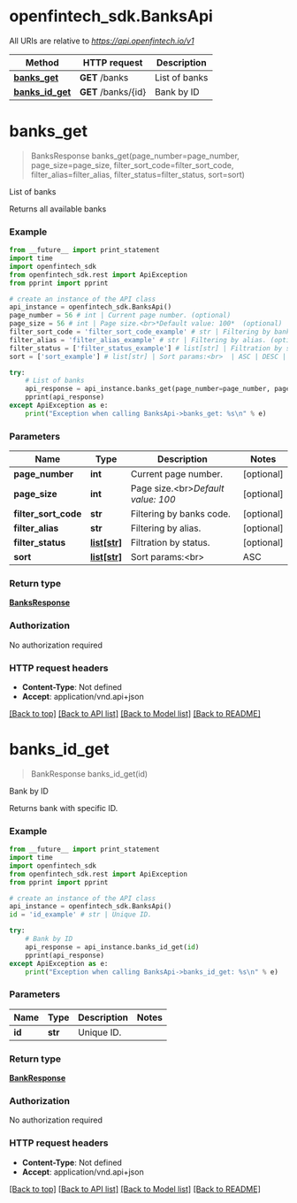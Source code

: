 # openfintech_sdk.BanksApi

All URIs are relative to *https://api.openfintech.io/v1*

Method | HTTP request | Description
------------- | ------------- | -------------
[**banks_get**](BanksApi.md#banks_get) | **GET** /banks | List of banks
[**banks_id_get**](BanksApi.md#banks_id_get) | **GET** /banks/{id} | Bank by ID


# **banks_get**
> BanksResponse banks_get(page_number=page_number, page_size=page_size, filter_sort_code=filter_sort_code, filter_alias=filter_alias, filter_status=filter_status, sort=sort)

List of banks

Returns all available banks 

### Example 
```python
from __future__ import print_statement
import time
import openfintech_sdk
from openfintech_sdk.rest import ApiException
from pprint import pprint

# create an instance of the API class
api_instance = openfintech_sdk.BanksApi()
page_number = 56 # int | Current page number. (optional)
page_size = 56 # int | Page size.<br>*Default value: 100*  (optional)
filter_sort_code = 'filter_sort_code_example' # str | Filtering by banks code. (optional)
filter_alias = 'filter_alias_example' # str | Filtering by alias. (optional)
filter_status = ['filter_status_example'] # list[str] | Filtration by status. (optional)
sort = ['sort_example'] # list[str] | Sort params:<br>  | ASC | DESC | |-----|------| | name | -name | | alias | -alias | | status | -status | | sort_code | -sort_code |  (optional)

try: 
    # List of banks
    api_response = api_instance.banks_get(page_number=page_number, page_size=page_size, filter_sort_code=filter_sort_code, filter_alias=filter_alias, filter_status=filter_status, sort=sort)
    pprint(api_response)
except ApiException as e:
    print("Exception when calling BanksApi->banks_get: %s\n" % e)
```

### Parameters

Name | Type | Description  | Notes
------------- | ------------- | ------------- | -------------
 **page_number** | **int**| Current page number. | [optional] 
 **page_size** | **int**| Page size.&lt;br&gt;*Default value: 100*  | [optional] 
 **filter_sort_code** | **str**| Filtering by banks code. | [optional] 
 **filter_alias** | **str**| Filtering by alias. | [optional] 
 **filter_status** | [**list[str]**](str.md)| Filtration by status. | [optional] 
 **sort** | [**list[str]**](str.md)| Sort params:&lt;br&gt;  | ASC | DESC | |-----|------| | name | -name | | alias | -alias | | status | -status | | sort_code | -sort_code |  | [optional] 

### Return type

[**BanksResponse**](BanksResponse.md)

### Authorization

No authorization required

### HTTP request headers

 - **Content-Type**: Not defined
 - **Accept**: application/vnd.api+json

[[Back to top]](#) [[Back to API list]](../README.md#documentation-for-api-endpoints) [[Back to Model list]](../README.md#documentation-for-models) [[Back to README]](../README.md)

# **banks_id_get**
> BankResponse banks_id_get(id)

Bank by ID

Returns bank with specific ID. 

### Example 
```python
from __future__ import print_statement
import time
import openfintech_sdk
from openfintech_sdk.rest import ApiException
from pprint import pprint

# create an instance of the API class
api_instance = openfintech_sdk.BanksApi()
id = 'id_example' # str | Unique ID.

try: 
    # Bank by ID
    api_response = api_instance.banks_id_get(id)
    pprint(api_response)
except ApiException as e:
    print("Exception when calling BanksApi->banks_id_get: %s\n" % e)
```

### Parameters

Name | Type | Description  | Notes
------------- | ------------- | ------------- | -------------
 **id** | **str**| Unique ID. | 

### Return type

[**BankResponse**](BankResponse.md)

### Authorization

No authorization required

### HTTP request headers

 - **Content-Type**: Not defined
 - **Accept**: application/vnd.api+json

[[Back to top]](#) [[Back to API list]](../README.md#documentation-for-api-endpoints) [[Back to Model list]](../README.md#documentation-for-models) [[Back to README]](../README.md)

